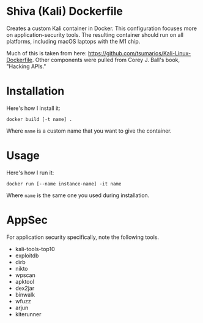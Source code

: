 # Shiva (Kali) Dockerfile

Creates a custom Kali container in Docker. This configuration focuses more on application-security tools. The resulting container should run on all platforms, including macOS laptops with the M1 chip.

Much of this is taken from here: https://github.com/tsumarios/Kali-Linux-Dockerfile. Other components were pulled from Corey J. Ball's book, "Hacking APIs."

# Installation

Here's how I install it:

```
docker build [-t name] .
```

Where `name` is a custom name that you want to give the container.

# Usage

Here's how I run it:

```
docker run [--name instance-name] -it name
```

Where `name` is the same one you used during installation.

# AppSec

For application security specifically, note the following tools.

- kali-tools-top10
- exploitdb
- dirb
- nikto
- wpscan
- apktool
- dex2jar
- binwalk
- wfuzz
- arjun
- kiterunner